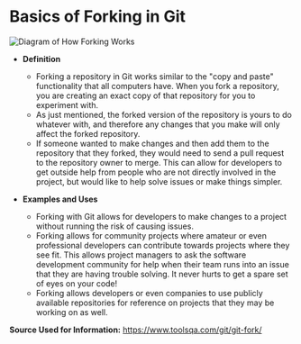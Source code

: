 # Basics of Forking in Git

![Diagram of How Forking Works](https://svalinn.github.io/DAGMC/_images/workflow.png)

* **Definition**

	* Forking a repository in Git works similar to the "copy and paste" functionality that all computers have. When you fork a repository, you are creating an exact copy of that repository for you to experiment with.
	* As just mentioned, the forked version of the repository is yours to do whatever with, and therefore any changes that you make will only affect the forked repository.
	* If someone wanted to make changes and then add them to the repository that they forked, they would need to send a pull request to the repository owner to merge. This can allow for developers to get outside help from people who are not directly involved in the project, but would like to help solve issues or make things simpler.

* **Examples and Uses**
	* Forking with Git allows for developers to make changes to a project without running the risk of causing issues.
	* Forking allows for community projects where amateur or even professional developers can contribute towards projects where they see fit. This allows project managers to ask the software development community for help when their team runs into an issue that they are having trouble solving. It never hurts to get a spare set of eyes on your code!
	* Forking allows developers or even companies to use publicly available repositories for reference on projects that they may be working on as well.
	
**Source Used for Information:** https://www.toolsqa.com/git/git-fork/